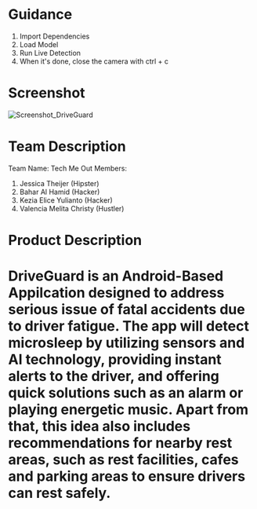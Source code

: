 # Guidance
1. Import Dependencies
2. Load Model
3. Run Live Detection
4. When it's done, close the camera with ctrl + c

# Screenshot
![Screenshot_DriveGuard](https://github.com/Bahar812/DriveGuard/assets/127367044/a5420371-fb39-49d5-a93f-78ae14b85674)

# Team Description
Team Name: Tech Me Out
Members: 
1. Jessica Theijer (Hipster)
2. Bahar Al Hamid (Hacker)
3. Kezia Elice Yulianto (Hacker)
4. Valencia Melita Christy (Hustler)

# Product Description
# DriveGuard is an Android-Based Appilcation designed to address serious issue of fatal accidents due to driver fatigue. The app will detect microsleep by utilizing sensors and AI technology, providing instant alerts to the driver, and offering quick solutions such as an alarm or playing energetic music. Apart from that, this idea also includes recommendations for nearby rest areas, such as rest facilities, cafes and parking areas to ensure drivers can rest safely. 
